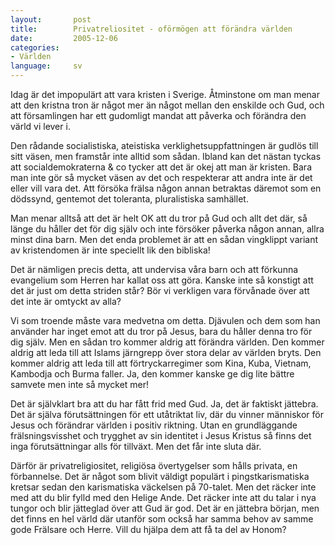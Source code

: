 ```yaml
---
layout:       post
title:        Privatreliositet - oförmögen att förändra världen
date:         2005-12-06
categories:
- Världen
language:     sv
---
```

Idag är det impopulärt att vara kristen i Sverige. Åtminstone om man menar att den kristna tron är något mer än något mellan den enskilde och Gud, och att församlingen har ett gudomligt mandat att påverka och förändra den värld vi lever i.

Den rådande socialistiska, ateistiska verklighetsuppfattningen är gudlös till sitt väsen, men framstår inte alltid som sådan. Ibland kan det nästan tyckas att socialdemokraterna & co tycker att det är okej att man är kristen. Bara man inte gör så mycket väsen av det och respekterar att andra inte är det eller vill vara det. Att försöka frälsa någon annan betraktas däremot som en dödssynd, gentemot det toleranta, pluralistiska samhället.

Man menar alltså att det är helt OK att du tror på Gud och allt det där, så länge du håller det för dig själv och inte försöker påverka någon annan, allra minst dina barn. Men det enda problemet är att en sådan vingklippt variant av kristendomen är inte speciellt lik den bibliska!

Det är nämligen precis detta, att undervisa våra barn och att förkunna evangelium som Herren har kallat oss att göra. Kanske inte så konstigt att det är just om detta striden står? Bör vi verkligen vara förvånade över att det inte är omtyckt av alla?

Vi som troende måste vara medvetna om detta. Djävulen och dem som han använder har inget emot att du tror på Jesus, bara du håller denna tro för dig själv. Men en sådan tro kommer aldrig att förändra världen. Den kommer aldrig att leda till att Islams järngrepp över stora delar av världen bryts. Den kommer aldrig att leda till att förtryckarregimer som Kina, Kuba, Vietnam, Kambodja och Burma faller. Ja, den kommer kanske ge dig lite bättre samvete men inte så mycket mer!

Det är självklart bra att du har fått frid med Gud. Ja, det är faktiskt jättebra. Det är själva förutsättningen för ett utåtriktat liv, där du vinner människor för Jesus och förändrar världen i positiv riktning. Utan en grundläggande frälsningsvisshet och trygghet av sin identitet i Jesus Kristus så finns det inga förutsättningar alls för tillväxt. Men det får inte sluta där.

Därför är privatreligiositet, religiösa övertygelser som hålls privata, en förbannelse. Det är något som blivit väldigt populärt i pingstkarismatiska kretsar sedan den karismatiska väckelsen på 70-talet. Men det räcker inte med att du blir fylld med den Helige Ande. Det räcker inte att du talar i nya tungor och blir jätteglad över att Gud är god. Det är en jättebra början, men det finns en hel värld där utanför som också har samma behov av samme gode Frälsare och Herre. Vill du hjälpa dem att få ta del av Honom?
